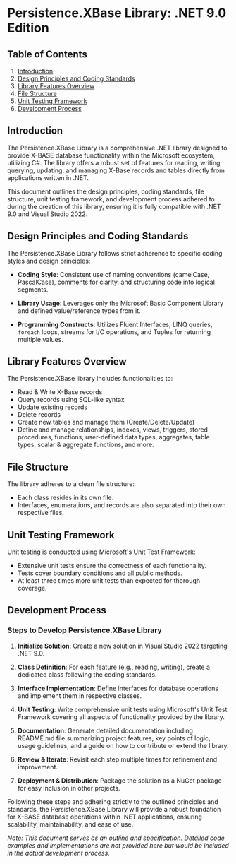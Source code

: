 ﻿# Persistence.XBase Library: .NET 9.0 Edition

## Table of Contents
1. [Introduction](#introduction)
2. [Design Principles and Coding Standards](#design-principles-and-coding-standards)
3. [Library Features Overview](#library-features-overview)
4. [File Structure](#file-structure)
5. [Unit Testing Framework](#unit-testing-framework)
6. [Development Process](#development-process)

## Introduction

The Persistence.XBase Library is a comprehensive .NET library designed to provide X-BASE database functionality within the Microsoft ecosystem, utilizing C#. The library offers a robust set of features for reading, writing, querying, updating, and managing X-Base records and tables directly from applications written in .NET.

This document outlines the design principles, coding standards, file structure, unit testing framework, and development process adhered to during the creation of this library, ensuring it is fully compatible with .NET 9.0 and Visual Studio 2022.

## Design Principles and Coding Standards

The Persistence.XBase Library follows strict adherence to specific coding styles and design principles:

- **Coding Style**: Consistent use of naming conventions (camelCase, PascalCase), comments for clarity, and structuring code into logical segments.
  
- **Library Usage**: Leverages only the Microsoft Basic Component Library and defined value/reference types from it.

- **Programming Constructs**: Utilizes Fluent Interfaces, LINQ queries, `foreach` loops, streams for I/O operations, and Tuples for returning multiple values.

## Library Features Overview

The Persistence.XBase library includes functionalities to:

- Read & Write X-Base records
- Query records using SQL-like syntax
- Update existing records
- Delete records
- Create new tables and manage them (Create/Delete/Update)
- Define and manage relationships, indexes, views, triggers, stored procedures, functions, user-defined data types, aggregates, table types, scalar & aggregate functions, and more.

## File Structure

The library adheres to a clean file structure:

- Each class resides in its own file.
- Interfaces, enumerations, and records are also separated into their own respective files.

## Unit Testing Framework

Unit testing is conducted using Microsoft's Unit Test Framework:

- Extensive unit tests ensure the correctness of each functionality.
- Tests cover boundary conditions and all public methods.
- At least three times more unit tests than expected for thorough coverage.

## Development Process

### Steps to Develop Persistence.XBase Library

1. **Initialize Solution**: Create a new solution in Visual Studio 2022 targeting .NET 9.0.
   
2. **Class Definition**: For each feature (e.g., reading, writing), create a dedicated class following the coding standards.

3. **Interface Implementation**: Define interfaces for database operations and implement them in respective classes.

4. **Unit Testing**: Write comprehensive unit tests using Microsoft's Unit Test Framework covering all aspects of functionality provided by the library.

5. **Documentation**: Generate detailed documentation including README.md file summarizing project features, key points of logic, usage guidelines, and a guide on how to contribute or extend the library.

6. **Review & Iterate**: Revisit each step multiple times for refinement and improvement.

7. **Deployment & Distribution**: Package the solution as a NuGet package for easy inclusion in other projects.

Following these steps and adhering strictly to the outlined principles and standards, the Persistence.XBase Library will provide a robust foundation for X-BASE database operations within .NET applications, ensuring scalability, maintainability, and ease of use.

*Note: This document serves as an outline and specification. Detailed code examples and implementations are not provided here but would be included in the actual development process.*